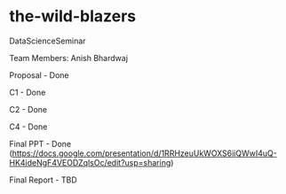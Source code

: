 # the-wild-blazers
DataScienceSeminar

Team Members: Anish Bhardwaj

Proposal - Done

C1 - Done

C2 - Done

C4 - Done

Final PPT - Done (https://docs.google.com/presentation/d/1RRHzeuUkWOXS6iiQWwI4uQ-HK4ideNgF4VEODZqlsOc/edit?usp=sharing)

Final Report - TBD
